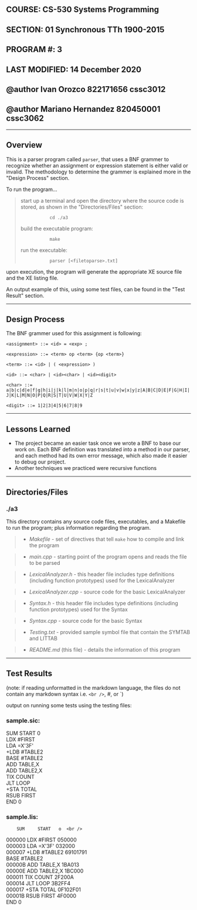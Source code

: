 ## COURSE:          CS-530 Systems Programming
## SECTION:         01 Synchronous TTh 1900-2015
## PROGRAM #:       3
## LAST MODIFIED:   14 December 2020
## @author Ivan Orozco 822171656 cssc3012
## @author Mariano Hernandez 820450001 cssc3062


***
## Overview

This is a parser program called `parser`, that uses a BNF grammer to recognize
whether an assignment or expression statement is either valid or invalid. The
methodology to determine the grammer is explained more in the "Design Process"
section.

To run the program...

>start up a terminal and open the directory where the source code is stored,
>as shown in the "Directories/Files" section:
>
>                cd ./a3
>
>build the executable program:
>
>                make
>
>run the executable:
>
>                parser [<filetoparse>.txt]

upon execution, the program will generate the appropriate XE source file and
the XE listing file.

An output example of this, using some test files, can be found in the "Test
Result" section.


***
## Design Process

The BNF grammer used for this assignment is following:

`<assignment> ::= <id> = <exp> ;`
    
`<expression> ::= <term> op <term> {op <term>}`
    
`<term> ::= <id> | ( <expression> )`
    
`<id> ::= <char> | <id><char> | <id><digit>`
    
`<char> ::= a|b|c|d|e|f|g|h|i|j|k|l|m|n|o|p|q|r|s|t|u|v|w|x|y|z|A|B|C|D|E|F|G|H|I|J|K|L|M|N|O|P|Q|R|S|T|U|V|W|X|Y|Z`
            
`<digit> ::= 1|2|3|4|5|6|7|8|9`
    
***
## Lessons Learned

- The project became an easier task once we wrote a BNF to base our work on.
  Each BNF definition was translated into a method in our parser, and each
  method had its own error message, which also made it easier to debug our project.
- Another techniques we practiced were recursive functions

***
## Directories/Files

### ./a3

This directory contains any source code files, executables, and a Makefile to
run the program; plus information regarding the program.

>- *Makefile*
    - set of directives that tell `make` how to compile and link the program

>- *main.cpp*
    - starting point of the program opens and reads the file to be parsed

>- *LexicalAnalyzer.h*
    - this header file includes type definitions (including function
      prototypes) used for the LexicalAnalyzer

>- *LexicalAnalyzer.cpp*
    - source code for the basic LexicalAnalyzer

>- *Syntax.h*
    - this header file includes type definitions (including function
      prototypes) used for the Syntax

>- *Syntax.cpp*
    - source code for the basic Syntax

>- *Testing.txt*
    - provided sample symbol file that contain the SYMTAB and LITTAB

>- *README.md* (this file)
    - details the information of this program



***
## Test Results

(note: if reading unformatted in the markdown language, the files do
not contain any markdown syntax i.e. `<br />`, #, or \`)

output on running some tests using the testing files:<br />


### sample.sic:

SUM     START   0<br />
        LDX     #FIRST<br />
        LDA     =X'3F'<br />
        +LDB    #TABLE2<br />
        BASE    #TABLE2<br />
        ADD     TABLE,X<br />
        ADD     TABLE2,X<br />
        TIX     COUNT<br />
        JLT     LOOP<br />
        +STA    TOTAL<br />
        RSUB    FIRST<br />
        END     0<br />
        
### sample.lis:

        SUM     START   o  <br />
000000          LDX     #FIRST          050000<br />
000003          LDA     =X'3F'          032000<br />
000007          +LDB    #TABLE2         69101791<br />
                BASE    #TABLE2<br />
00000B          ADD     TABLE,X         1BA013<br />
00000E          ADD     TABLE2,X                1BC000<br />
000011          TIX     COUNT           2F200A<br />
000014          JLT     LOOP            3B2FF4<br />
000017          +STA    TOTAL           0F102F01<br />
00001B          RSUB    FIRST           4F0000<br />
END     0